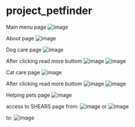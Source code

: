 # project_petfinder
Main menu page
![image](https://user-images.githubusercontent.com/88666770/169228316-b405665e-b357-4a29-8a93-832a11c08404.png)





About page
![image](https://user-images.githubusercontent.com/88666770/169226534-c5babdba-b152-4395-bc5b-93195125f720.png)


Dog care page
![image](https://user-images.githubusercontent.com/88666770/169226596-3acb8d64-b979-4ce7-9e25-386795fe16c1.png)

After clicking read more buttom
![image](https://user-images.githubusercontent.com/88666770/169226809-4c9b4af9-ee2e-4a9c-9497-b9bc26d3a53c.png)
![image](https://user-images.githubusercontent.com/88666770/169226871-026478a5-d84d-485e-8a89-59db2beb94dd.png)


Cat care page
![image](https://user-images.githubusercontent.com/88666770/169226933-1147070a-b03f-40e9-be5f-0e5cfaa8ed96.png)

After clicking read more buttom
![image](https://user-images.githubusercontent.com/88666770/169226990-85c73ecd-2302-48a9-b7e8-667537dc2615.png)
![image](https://user-images.githubusercontent.com/88666770/169227045-089a16c5-92d9-43f5-bc5b-0b4bc17bfd8c.png)


Helping pets page
![image](https://user-images.githubusercontent.com/88666770/169227136-8026f4cb-3c0c-4bc4-bab4-0156f667ec65.png)



access to SHEARS page
from:
![image](https://user-images.githubusercontent.com/88666770/169227353-c019ce6c-1391-402c-adc9-b1ce881c7274.png)
or
![image](https://user-images.githubusercontent.com/88666770/169227401-be55ab78-7282-404b-87e9-d90eca223d45.png)
 
 to:
 ![image](https://user-images.githubusercontent.com/88666770/169227466-abc9e78e-70c6-41e2-a007-ef8411f2144e.png)

